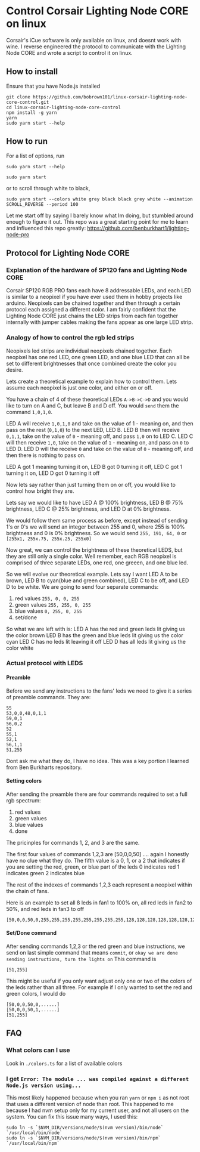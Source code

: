# Control Corsair Lighting Node CORE on linux
Corsair's iCue software is only available on linux, and doesnt work with wine.
I reverse engineered the protocol to communicate with the Lighting Node CORE and wrote a script to control it on linux.

## How to install
Ensure that you have Node.js installed

```
git clone https://github.com/bobrown101/linux-corsair-lighting-node-core-control.git
cd linux-corsair-lighting-node-core-control
npm install -g yarn
yarn
sudo yarn start --help
```


## How to run
For a list of options, run
```
sudo yarn start --help
```
```
sudo yarn start
```
or to scroll through white to black,
```
sudo yarn start --colors white grey black black grey white --animation SCROLL_REVERSE --period 100
```

Let me start off by saying I barely know what Im doing, but stumbled around enough to figure it out.
This repo was a great starting point for me to learn and influenced this repo greatly: 
https://github.com/benburkhart1/lighting-node-pro

## Protocol for Lighting Node CORE
### Explanation of the hardware of SP120 fans and Lighting Node CORE
Corsair SP120 RGB PRO fans each have 8 addressable LEDs, and each LED is similar to a neopixel if you have ever used them in hobby projects like arduino. 
Neopixels can be chained together and then through a certain protocol each assigned a different color.
I am fairly confident that the Lighting Node CORE just chains the LED strips from each fan together internally with jumper cables making the fans appear as one large LED strip.

### Analogy of how to control the rgb led strips
Neopixels led strips are individual neopixels chained together. Each neopixel has one red LED, one green LED, and one blue LED that can all be set to different brightnesses that once combined create the color you desire.

Lets create a theoretical example to explain how to control them.
Lets assume each neopixel is just one color, and either on or off. 

You have a chain of 4 of these theoretical LEDs `A->B->C->D` and you would like to turn on A and C, but leave B and D off.
You would `send` them the command `1,0,1,0`.

LED A will receive `1,0,1,0` and take on the value of 1 - meaning on, and then pass on the rest (`0,1,0`) to the next LED, LED B. 
LED B then will receive `0,1,1`, take on the value of `0` - meaning off, and pass `1,0` on to LED C.
LED C will then receive `1,0`, take on the value of `1` - meaning on, and pass on `0` to LED D.
LED D will the receive `0` and take on the value of `0` - meaning off, and then there is nothing to pass on.

LED A got 1 meaning turning it on, 
LED B got 0 turning it off,
LED C got 1 turning it on,
LED D got 0 turning it off

Now lets say rather than just turning them on or off, you would like to control how bright they are.

Lets say we would like to have 
LED A @ 100% brightness, 
LED B @ 75% brightness, 
LED C @ 25% brightness,
and LED D at 0% brightness.

We would follow them same process as before, except instead of sending 1's or 0's we will send an integer between 255 and 0, where 255 is 100% brightness and 0 is 0% brightness.
So we would send ``255, 191, 64, 0`` or `[255x1, 255x.75, 255x.25, 255x0]`

Now great, we can control the brightness of these theoretical LEDS, but they are still only a single color. Well remember, each RGB neopixel is comprised of three separate LEDs, one red, one greeen, and one blue led.

So we will evolve our theoretical example.
Lets say I want LED A to be brown, LED B to cyan(blue and green combined), LED C to be off, and LED D to be white.
We are going to send four separate commands:
1) red values
`255, 0, 0, 255`
2) green values
`255, 255, 0, 255`
3) blue values
`0, 255, 0, 255`
4) set/done

So what we are left with is:
LED A has the red and green leds lit giving us the color brown
LED B has the green and blue leds lit giving us the color cyan
LED C has no leds lit leaving it off
LED D has all leds lit giving us the color white


### Actual protocol with LEDS
#### Preamble
Before we send any instructions to the fans' leds we need to give it a series of preamble commands. They are:
```
55
53,0,0,48,0,1,1
59,0,1
56,0,2
52
55,1
52,1
56,1,1
51,255
```
Dont ask me what they do, I have no idea. This was a key portion I learned from Ben Burkharts repository.

#### Setting colors
After sending the preamble there are four commands required to set a full rgb spectrum:
1) red values
2) green values
3) blue values
4) done

The pricinples for commands 1, 2, and 3 are the same.

The first four values of commands 1,2,3 are [50,0,0,50] .... again I honestly have no clue what they do.
The fifth value is a 0, 1, or a 2 that indicates if you are setting the red, green, or blue part of the leds
0 indicates red
1 indicates green
2 indicates blue

The rest of the indexes of commands 1,2,3 each represent a neopixel within the chain of fans.

Here is an example to set all 8 leds in fan1 to 100% on, all red leds in fan2 to 50%, and red leds in fan3 to off
```
[50,0,0,50,0,255,255,255,255,255,255,255,255,128,128,128,128,128,128,128,128,0,0,0,0,0,0,0,0]
```

#### Set/Done command
After sending commands 1,2,3 or the red green and blue instructions, we send on last simple command that means `commit`, or `okay we are done sending instructions, turn the lights on`
This command is 
```
[51,255]
```

This might be useful if you only want adjust only one or two of the colors of the leds rather than all three.
For example if I only wanted to set the red and green colors, I would do
```
[50,0,0,50,0,......]
[50,0,0,50,1,......]
[51,255]
```

## FAQ

### What colors can I use
Look in `./colors.ts` for a list of available colors

### I get  `Error: The module ... was compiled against a different Node.js version using...`
This most likely happened because when you ran `yarn` or `npm i` as not root that uses a different version of node than root.
This happened to me because I had nvm setup only for my current user, and not all users on the system.
You can fix this issue many ways, I used this:
```
sudo ln -s `$NVM_DIR/versions/node/$(nvm version)/bin/node` `/usr/local/bin/node`
sudo ln -s `$NVM_DIR/versions/node/$(nvm version)/bin/npm` `/usr/local/bin/npm`
```